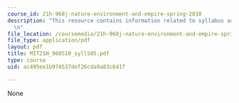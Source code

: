 ```yaml
---
course_id: 21h-968j-nature-environment-and-empire-spring-2010
description: "This resource contains information related to syllabus archive for 2005.\r\
  \n"
file_location: /coursemedia/21h-968j-nature-environment-and-empire-spring-2010/ac495ee1b974537def26cda9a83c641f_MIT21H_968S10_syllS05.pdf
file_type: application/pdf
layout: pdf
title: MIT21H_968S10_syllS05.pdf
type: course
uid: ac495ee1b974537def26cda9a83c641f

---
```

None